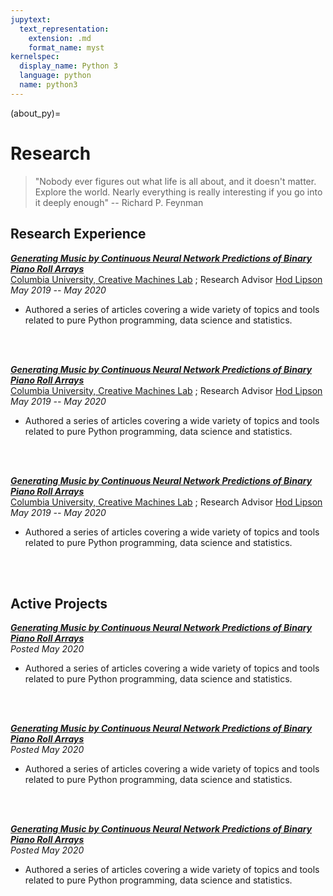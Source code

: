 ```yaml
---
jupytext:
  text_representation:
    extension: .md
    format_name: myst
kernelspec:
  display_name: Python 3
  language: python
  name: python3
---
```


(about_py)=

# Research

> \"Nobody ever figures out what life is all about, and it doesn't matter. Explore the world. Nearly everything is really interesting if you go into it deeply enough"  -- Richard P. Feynman

## Research Experience 

**[*Generating Music by Continuous Neural Network Predictions of Binary Piano Roll Arrays*](http://sdsawtelle.github.io/blog/output/index.html)**
<br>
[Columbia University, Creative Machines Lab](https://github.com/jmhuer) ; Research Advisor  [Hod Lipson](https://github.com/jmhuer)
<br>
*May 2019 -- May 2020*

- Authored a series of articles covering a wide variety of topics and tools related to pure Python programming, data science and statistics.
<br>
<br>

**[*Generating Music by Continuous Neural Network Predictions of Binary Piano Roll Arrays*](http://sdsawtelle.github.io/blog/output/index.html)**
<br>
[Columbia University, Creative Machines Lab](https://github.com/jmhuer) ; Research Advisor  [Hod Lipson](https://github.com/jmhuer)
<br>
*May 2019 -- May 2020*

- Authored a series of articles covering a wide variety of topics and tools related to pure Python programming, data science and statistics.
<br>
<br>


**[*Generating Music by Continuous Neural Network Predictions of Binary Piano Roll Arrays*](http://sdsawtelle.github.io/blog/output/index.html)**
<br>
[Columbia University, Creative Machines Lab](https://github.com/jmhuer) ; Research Advisor  [Hod Lipson](https://github.com/jmhuer)
<br>
*May 2019 -- May 2020*

- Authored a series of articles covering a wide variety of topics and tools related to pure Python programming, data science and statistics.
<br>
<br>



## Active Projects
**[*Generating Music by Continuous Neural Network Predictions of Binary Piano Roll Arrays*](http://sdsawtelle.github.io/blog/output/index.html)**
<br>
*Posted May 2020*

- Authored a series of articles covering a wide variety of topics and tools related to pure Python programming, data science and statistics.
<br>
<br>

**[*Generating Music by Continuous Neural Network Predictions of Binary Piano Roll Arrays*](http://sdsawtelle.github.io/blog/output/index.html)**
<br>
*Posted May 2020*

- Authored a series of articles covering a wide variety of topics and tools related to pure Python programming, data science and statistics.
<br>
<br>

**[*Generating Music by Continuous Neural Network Predictions of Binary Piano Roll Arrays*](http://sdsawtelle.github.io/blog/output/index.html)**
<br>
*Posted May 2020*

- Authored a series of articles covering a wide variety of topics and tools related to pure Python programming, data science and statistics.